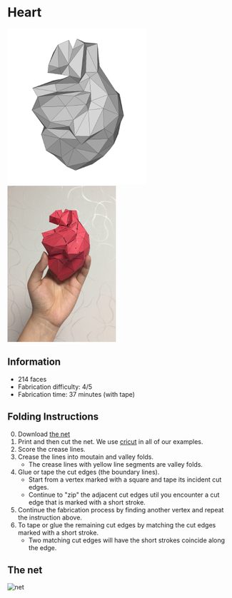 # Heart

<img src="./Heart.png" height="350" alt="model"> <img src="./Heart-paper-model.jpg" height="350" alt="paper craft">

## Information

* 214 faces
* Fabrication difficulty: 4/5
* Fabrication time: 37 minutes (with tape)

## Folding Instructions

0. Download [the net](./Heart-214_cut.svg)
1. Print and then cut the net. We use [cricut](https://home.cricut.com/) in all of our examples.
2. Score the crease lines. 
3. Crease the lines into moutain and valley folds. 
   * The crease lines with yellow line segments are valley folds.
4. Glue or tape the cut edges (the boundary lines). 
   * Start from a vertex marked with a square and tape its incident cut edges. 
   * Continue to "zip" the adjacent cut edges util you encounter a cut edge that is marked with a short stroke. 
5. Continue the fabrication process by finding another vertex and repeat the instruction above.
6. To tape or glue the remaining cut edges by matching the cut edges marked with a short stroke. 
   * Two matching cut edges will have the short strokes coincide along the edge. 

## The net

<img src="https://cdn.rawgit.com/jmlien/polynet/afc4117/nets/heart/Heart-214_cut.svg" width="800" alt="net">
